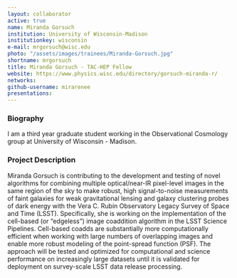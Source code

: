 ```yaml
---
layout: collaborator
active: true
name: Miranda Gorsuch
institution: University of Wisconsin-Madison
institutionkey: wisconsin
e-mail: mrgorsuch@wisc.edu
photo: "/assets/images/trainees/Miranda-Gorsuch.jpg"
shortname: mrgorsuch
title: Miranda Gorsuch - TAC-HEP Fellow
website: https://www.physics.wisc.edu/directory/gorsuch-miranda-r/
networks:
github-username: mirarenee
presentations:
---
```


### Biography

I am a third year graduate student working in the Observational Cosmology group at University of Wisconsin - Madison.

### Project Description

Miranda Gorsuch is contributing to the development and testing of novel algorithms for combining multiple optical/near-IR pixel-level images in the same region of the sky to make robust, high signal-to-noise measurements of faint galaxies for weak gravitational lensing and galaxy clustering probes of dark energy with the Vera C. Rubin Observatory Legacy Survey of Space and Time (LSST). Specifically, she is working on the implementation of the cell-based (or “edgeless”) image coaddition algorithm in the LSST Science Pipelines. Cell-based coadds are substantially more computationally efficient when working with large numbers of overlapping images and enable more robust modeling of the point-spread function (PSF). The approach will be tested and optimized for computational and science performance on increasingly large datasets until it is validated for deployment on survey-scale LSST data release processing.

